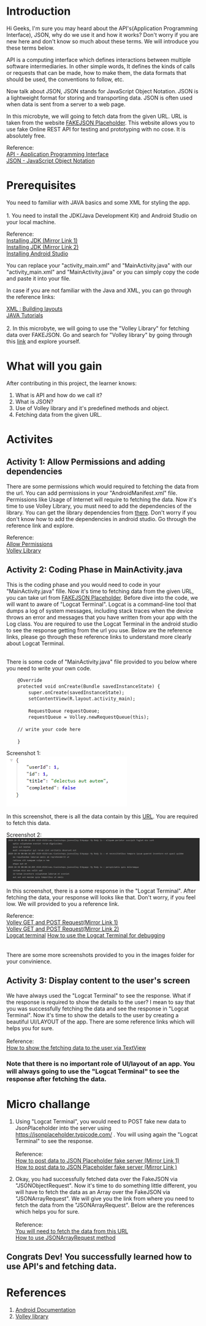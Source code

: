 # Introduction

Hi Geeks, I'm sure you may heard about the API's(Application Programming Interface), JSON, why do we use it and how it works? Don't worry if you are new here and don't know so much about these terms. We will introduce you these terms below.

API  is a computing interface which defines interactions between multiple software intermediaries. In other simple words, It defines the kinds of calls or requests that can be made, how to make them, the data formats that should be used, the conventions to follow, etc.

Now talk about JSON, JSON stands for JavaScript Object Notation. JSON is a lightweight format for storing and transporting data. JSON is often used when data is sent from a server to a web page.

In this microbyte, we will going to fetch data from the given URL. URL is taken from the website [FAKEJSON Placeholder](https://jsonplaceholder.typicode.com/). This website allows  you to use fake Online REST API for testing and prototyping with no cose. It is absolutely free.


Reference:<br/>
[API - Application Programming Interface](https://www.mulesoft.com/resources/api/what-is-an-api)<br/>
[JSON - JavaScript Object Notation](https://www.w3schools.com/whatis/whatis_json.asp#:~:text=JSON%20stands%20for%20JavaScript%20Object,server%20to%20a%20web%20page)

# Prerequisites

You need to familiar with JAVA basics and some XML for styling the app.<br/><br/>1. You need to install the JDK(Java Development Kit) and Android Studio on your local machine.

Reference: <br/>
[Installing JDK (Mirror Link 1)](https://www.oracle.com/java/technologies/javase-jdk15-downloads.html)<br/>
[Installing JDK (Mirror Link 2)](https://rb.gy/qvic45)<br/>
[Installing Android Studio](https://rb.gy/6op4ac)

You can replace your "activity_main.xml" and "MainActivity.java" with our "activity_main.xml" and "MainActivity.java" or you can simply copy the code and paste it into your file.

In case if you are not familiar with the Java and XML, you can go through the reference links:

[XML : Building layouts](https://www.youtube.com/watch?v=BWUWJEaI0aE)<br/>
[JAVA Tutorials](https://www.w3schools.com/java/)<br/><br/>2. In this microbyte, we will going to use the "Volley Library" for fetching data over FAKEJSON. Go and search for "Volley library" by going through this [link](https://developer.android.com/training/volley) and explore yourself.


# What will you gain

After contributing in this project, the learner knows:
1. What is API and how do we call it?
2. What is JSON?
3. Use of Volley library and it's predefined methods and object.
4. Fetching data from the given URL.


# Activites

## Activity 1: Allow Permissions and adding dependencies

There are some permissions which would required to fetching the data from the url. You can add permissions in your "AndroidManifest.xml" file. Permissions like Usage of Internet will require to fetching the data.
Now it's time to use Volley Library, you must need to add the dependencies of the library. You can get the library dependencies from [there](https://developer.android.com/training/volley). Don't worry if you don't know how to add the dependencies in android studio. Go through the reference link and explore.<br/>

Reference:<br/>
[Allow Permissions](https://java2blog.com/add-internet-permission-in-androidmanifest-android-studio/)<br/>
[Volley Library](https://stackoverflow.com/questions/16588064/how-do-i-add-a-library-project-to-android-studio)


## Activity 2: Coding Phase in MainActivity.java

This is the coding phase and you would need to code in your "MainActivity.java" fille. Now it's time to fetching data from the given URL, you can take url from [FAKEJSON Placeholder](https://jsonplaceholder.typicode.com/). Before dive into the code, we will want to aware of "Logcat Terminal". Logcat is a command-line tool that dumps a log of system messages, including stack traces when the device throws an error and messages that you have written from your app with the Log class. You are required to use the Logcat Terminal in the android studio to see the response getting from the url you use. Below are the reference links, please go through these reference links to understand more clearly about Logcat Terminal.<br/><br/>

There is some code of "MainActivity.java" file provided to you below where you need to write your own code.

```
    @Override
    protected void onCreate(Bundle savedInstanceState) {
        super.onCreate(savedInstanceState);
        setContentView(R.layout.activity_main);

        RequestQueue requestQueue;
        requestQueue = Volley.newRequestQueue(this);

    // write your code here

    }
```

Screenshot 1: <br/>
<img src="./images/Capture_1.PNG" alt="screenshot"/><br/>

In this screenshot, there is all the data contain by this [URL](https://jsonplaceholder.typicode.com/todos/1). You are required to fetch this data.

Screenshot 2: <br/>
<img src="./images/screenshot_1.PNG" alt="screenshot"/><br/>

In this screenshot, there is a some response in the "Logcat Terminal". After fetching the data, your response will looks like that. Don't worry, if you feel low. We will provided to you a reference link.

Reference:<br/>
[Volley GET and POST Request(Mirror Link 1)](https://medium.com/techpin/https-medium-com-s2purno-volley-get-and-post-jsonobject-request-46fb8a46f799)<br/>
[Volley GET and POST Request(Mirror Link 2)](https://stackoverflow.com/questions/19837820/volley-jsonobjectrequest-post-request-not-working)<br/>
[Logcat terminal](https://developer.android.com/studio/command-line/logcat)
[How to use the Logcat Terminal for debugging](https://developer.android.com/studio/debug/am-logcat)
<br/><br/><br/>
There are some more screenshots provided to you in the images folder for your convinience.


## Activity 3: Display content to the user's screen

We have always used the "Logcat Terminal" to see the response. What if the response is required to show the details to the user? I mean to say that you was successfully fetching the data and see the response in "Logcat Terminal". Now it's time to show the details to the user by creating a beautiful UI/LAYOUT of the app. There are some reference links which will helps you for sure.<br/><br/>
Reference:<br/>
[How to show the fetching data to the user via TextView](https://developer.android.com/reference/android/widget/TextView)<br/>


### Note that there is no important role of UI/layout of an app. You will always going to use the "Logcat Terminal" to see the response after fetching the data.

# Micro challange

1. Using "Logcat Terminal", you would need to POST fake new data to JsonPlaceholder into the server using https://jsonplaceholder.typicode.com/ . You will using again the "Logcat Terminal" to see the response.<br/><br/>
Reference:<br/>
[How to post data to JSON Placeholder fake server (Mirror Link 1)](https://stackoverflow.com/questions/58535351/how-to-post-data-to-jsonplaceholder-fake-server)<br/>
[How to post data to JSON Placeholder fake server (Mirror Link )](https://medium.com/@pprathameshmore/retrofit-2-simple-get-request-beginner-guide-31c3fdc2affb)

2. Okay, you had successfully fetched data over the FakeJSON via "JSONObjectRequest". Now it's time to do something little different, you will have to fetch the data as an Array over the FakeJSON via "JSONArrayRequest". We will give you the link from where you need to fetch the data from the "JSONArrayRequest". Below are the references which helps you for sure.<br/><br/>
Reference: <br/>
[You will need to fetch the data from this URL](https://jsonplaceholder.typicode.com/posts)<br/>
[How to use JSONArrayRequest method](https://android--examples.blogspot.com/2017/02/android-volley-json-array-request.html)<br/>


## Congrats Dev! You successfully learned how to use API's and fetching data.


# References

1. [Android Documentation](https://developer.android.com/)
2. [Volley library](https://developer.android.com/training/volley)
